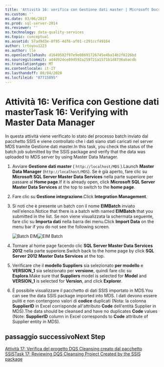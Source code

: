 ```yaml
---
title: 'Attività 16: verifica con Gestione dati master | Microsoft Docs'
ms.custom: ''
ms.date: 03/06/2017
ms.prod: sql-server-2014
ms.reviewer: ''
ms.technology: data-quality-services
ms.topic: conceptual
ms.assetid: 57ad9d3e-8f95-4df6-af01-c291ccf49164
author: lrtoyou1223
ms.author: lle
ms.openlocfilehash: d1649582f97e9e08691726745e4ba14b2f8226bd
ms.sourcegitcommit: ad4d92dce894592a259721a1571b1d8736abacdb
ms.translationtype: MT
ms.contentlocale: it-IT
ms.lasthandoff: 08/04/2020
ms.locfileid: "87715895"
---
```

# <a name="task-16-verifying-with-master-data-manager"></a><span data-ttu-id="37411-102">Attività 16: Verifica con Gestione dati master</span><span class="sxs-lookup"><span data-stu-id="37411-102">Task 16: Verifying with Master Data Manager</span></span>
  <span data-ttu-id="37411-103">In questa attività viene verificato lo stato del processo batch inviato dal pacchetto SSIS e viene controllato che i dati siano stati caricati nel server MDS tramite Gestione dati master.</span><span class="sxs-lookup"><span data-stu-id="37411-103">In this task, you check the status of the batch job submitted by the SSIS package and verify that the data was uploaded to MDS server by using Master Data Manager.</span></span>  
  
1.  <span data-ttu-id="37411-104">Avviare **Gestione dati master** ( `http://localhost/MDS` ).</span><span class="sxs-lookup"><span data-stu-id="37411-104">Launch **Master Data Manager** (`http://localhost/MDS`).</span></span> <span data-ttu-id="37411-105">Se è già aperto, fare clic su **Microsoft SQL Server Master Data Services** nella parte superiore per passare al **Home page**.</span><span class="sxs-lookup"><span data-stu-id="37411-105">If it is already open, click **Microsoft SQL Server Master Data Services** at the top to switch to the **home page**.</span></span>  
  
2.  <span data-ttu-id="37411-106">Fare clic su **Gestione integrazione**.</span><span class="sxs-lookup"><span data-stu-id="37411-106">Click **Integration Management**.</span></span>  
  
3.  <span data-ttu-id="37411-107">Si noti che è presente un batch con il nome **EIMBatch** inviato nell'elenco.</span><span class="sxs-lookup"><span data-stu-id="37411-107">Notice that there is a batch with named **EIMBatch** that you submitted in the list.</span></span> <span data-ttu-id="37411-108">Se non viene visualizzata la schermata seguente, fare clic su **Importa dati** nella barra dei menu.</span><span class="sxs-lookup"><span data-stu-id="37411-108">Click **Import Data** on the menu bar if you do not see the following screen.</span></span>  
  
     <span data-ttu-id="37411-109">![Batch EIM](../../2014/tutorials/media/et-verifyingwithmasterdatamanager.jpg "Batch EIM")</span><span class="sxs-lookup"><span data-stu-id="37411-109">![EIM Batch](../../2014/tutorials/media/et-verifyingwithmasterdatamanager.jpg "EIM Batch")</span></span>  
  
4.  <span data-ttu-id="37411-110">Tornare al home page facendo clic **SQL Server Master Data Services 2012** nella parte superiore.</span><span class="sxs-lookup"><span data-stu-id="37411-110">Switch back to the home page by click **SQL Server 2012 Master Data Services** at the top.</span></span>  
  
5.  <span data-ttu-id="37411-111">Verificare che il **modello Suppliers** sia selezionato **per modello** e **VERSION_1** sia selezionato per **versione**, quindi fare clic su **Esplora**.</span><span class="sxs-lookup"><span data-stu-id="37411-111">Make sure that **Suppliers** model is selected for **Model** and **VERSION_1** is selected for **Version**, and click **Explorer**.</span></span>  
  
6.  <span data-ttu-id="37411-112">È possibile visualizzare il pacchetto di dati SSIS importato in MDS.</span><span class="sxs-lookup"><span data-stu-id="37411-112">You can see the data SSIS package imported into MDS.</span></span> <span data-ttu-id="37411-113">I dati devono essere puliti e non contengono valori di **codice** duplicati (Nota: la colonna **SupplierID** in Excel corrisponde all'attributo **Code** dell'entità Supplier in MDS).</span><span class="sxs-lookup"><span data-stu-id="37411-113">The data should be cleansed and have no duplicates **Code** values (Note: **SupplierID** column in Excel corresponds to **Code** attribute of Supplier entity in MDS).</span></span>  
  
## <a name="next-step"></a><span data-ttu-id="37411-114">passaggio successivo</span><span class="sxs-lookup"><span data-stu-id="37411-114">Next Step</span></span>  
 [<span data-ttu-id="37411-115">Attività 17: Verifica del progetto DQS Cleansing creato dal pacchetto SSIS</span><span class="sxs-lookup"><span data-stu-id="37411-115">Task 17: Reviewing DQS Cleansing Project Created by the SSIS package</span></span>](../../2014/tutorials/task-17-reviewing-dqs-cleansing-project-created-by-the-ssis-package.md)  
  
  
